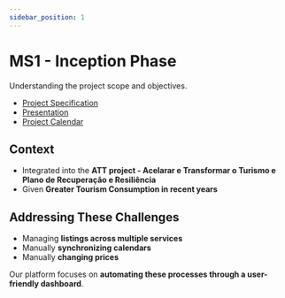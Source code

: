 ```yaml
---
sidebar_position: 1
---
```


# MS1 - Inception Phase

Understanding the project scope and objectives.

- [Project Specification](https://drive.google.com/file/d/1uCXBFhil09Yr2YHrk5a5Ey0mKMOUaUWx/view?usp=drive_link)
- [Presentation](https://drive.google.com/file/d/1xMBPYOrXCkFtnyubDMI6AC4MizlMkFr_/view?usp=drive_link)
- [Project Calendar](https://drive.google.com/file/d/1DdWoIuO5UG1ws-NjvxBGbSuVuaREE8Y3/view?usp=drive_link)

## Context

- Integrated into the **ATT project - Acelarar e Transformar o Turismo e Plano de Recuperação e Resiliência**
- Given **Greater Tourism Consumption in recent years**

## Addressing These Challenges

- Managing **listings across multiple services**
- Manually **synchronizing calendars**
- Manually **changing prices**

Our platform focuses on **automating these processes through a user-friendly dashboard**.